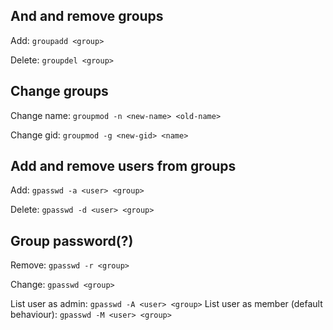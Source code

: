 ## And and remove groups

Add: `groupadd <group>`

Delete: `groupdel <group>`

## Change groups

Change name: `groupmod -n <new-name> <old-name>`

Change gid: `groupmod -g <new-gid> <name>`

## Add and remove users from groups

Add: `gpasswd -a <user> <group>`

Delete: `gpasswd -d <user> <group>`

## Group password(?)

Remove: `gpasswd -r <group>`

Change: `gpasswd <group>`

List user as admin: `gpasswd -A <user> <group>`
List user as member (default behaviour): `gpasswd -M <user> <group>`